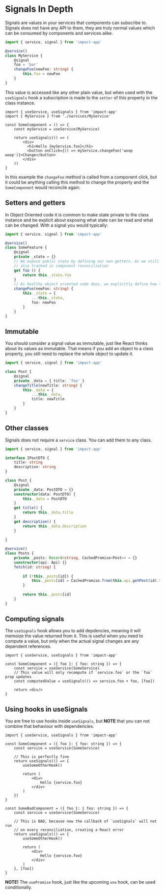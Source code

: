 # Signals In Depth

Signals are values in your services that components can subscribe to. Signals does not have any API to them, they are truly normal values which can be consumed by components and services alike.

```ts
import { service, signal } from 'impact-app'

@service()
class MyService {
    @signal
    foo = 'bar'
    changeFoo(newFoo: string) {
        this.foo = newFoo
    }
}
```

This value is accessed like any other plain value, but when used with the `useSignals` hook a subscription is made to the `setter` of this property in the class instance.

```tsx
import { useService, useSignals } from 'impact-app'
import { MyService } from './services/MyService'

const SomeComponent = () => {
    const myService = useService(MyService)
    
    return useSignals(() => (
        <div>
          <h1>Hello {myService.foo}</h1>
          <button onClick={() => myService.changeFoo('woop woop')}>Change</button>
        </div>
    ))
}
```

In this example the `changeFoo` method is called from a component click, but it could be anything calling this method to change the property and the `SomeComponent` would reconcile again.

## Setters and getters

In Object Oriented code it is common to make state private to the class instance and be explicit about exposing what state can be read and what can be changed. With a signal you would typically:

```ts
import { service, signal } from 'impact-app'

@service()
class SomeFeature {
    @signal
    private _state = {}
    // We expose public state by defining our own getters. As we still access the underlying signal this is
    // also tracked in component reconciliation
    get foo () {
        return this._state.foo
    }
    // As healthy object oriented code does, we explicitly define how to change its internal state
    changeFoo(newFoo: string) {
        this._state = {
            ...this._state,
            foo: newFoo
        }
    }
}
```

## Immutable

You should consider a signal value as immutable, just like React thinks about its values as immutable. That means if you add an object to a class property, you still need to replace the whole object to update it.

```ts
import { service, signal } from 'impact-app'

class Post {
    @signal
    private _data = { title: 'foo' }
    changeTitle(newTitle: string) {
        this._data = {
            ...this._data,
            title: newTitle
        }        
    }
}
```

## Other classes

Signals does not require a `service` class. You can add them to any class.

```ts
import { service, signal } from 'impact-app'

interface IPostDTO {
    title: string
    description: string
}

class Post {
    @signal
    private _data: PostDTO = {}
    constructor(data: PostDTO) {
        this._data = PostDTO
    }
    get title() {
        return this._data.title
    }
    get description() {
        return this._data.description
    }
    
}

@service()
class Posts {
    private _posts: Record<string, CachedPromise<Post>> = {}
    constructor(api: Api) {}
    fetch(id: string) {
        
        if (!this._posts[id]) {
            this._posts[id] = CachedPromise.from(this.api.getPost(id).then((data) => new Post(data)))
        }
        
        return this._posts[id]
    }
}
```

## Computing signals

The `useSignals` hook allows you to add depdencies, meaning it will memoize the value returned from it. This is useful when you need to compute a value, but only when the actual signal changes are any dependent references.

```tsx
import { useService, useSignals } from 'impact-app'

const SomeComponent = ({ foo }: { foo: string }) => {
    const service = useService(SomeService)
    // This value will only recompute if `service.foo` or the `foo` prop updates
    const computedValue = useSignals(() => service.foo + foo, [foo])
    
    return <div/>
}
```

## Using hooks in useSignals

You are free to use hooks inside `useSignals`, but **NOTE** that you can not combine that behaviour with dependencies.

```tsx
import { useService, useSignals } from 'impact-app'

const SomeComponent = ({ foo }: { foo: string }) => {
    const service = useService(SomeService)
    
    // This is perfectly fine
    return useSignals(() => {
        useSomeOtherHook()
        
        return (
            <div>
                Hello {service.foo}
            </div>
        )
    })
}

const SomeBadComponent = ({ foo }: { foo: string }) => {
    const service = useService(SomeService)
    
    // This is BAD, because now the callback of `useSignals` will not run
    // on every reconciliation, creating a React error
    return useSignals(() => {
        useSomeOtherHook()
        
        return (
            <div>
                Hello {service.foo}
            </div>
        )
    }, [foo])
}
```

**NOTE!** The `usePromise` hook, just like the upcoming `use` hook, can be used conditionally.